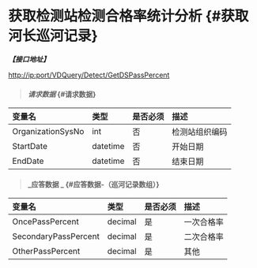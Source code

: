 # 获取检测站检测合格率统计分析 {#获取河长巡河记录}

_**【接口地址】**_

[http://ip:port/VDQuery/Detect/GetDSPassPercent](http://ip:port/EqmQuery/Equipment/GetEquipmentList)

> #### _请求数据_ {#请求数据}

| 变量名 | 类型 | 是否必须 | 描述 |
| :--- | :--- | :--- | :--- |
| OrganizationSysNo | int | 否 | 检测站组织编码 |
| StartDate | datetime | 否 | 开始日期 |
| EndDate | datetime | 否 | 结束日期 |

> #### _应答数据 _ {#应答数据-（巡河记录数组）}

| 变量名 | 类型 | 是否必须 | 描述 |
| :--- | :--- | :--- | :--- |
| OncePassPercent | decimal | 是 | 一次合格率 |
| SecondaryPassPercent | decimal | 是 | 二次合格率 |
| OtherPassPercent | decimal | 是 | 其他 |



